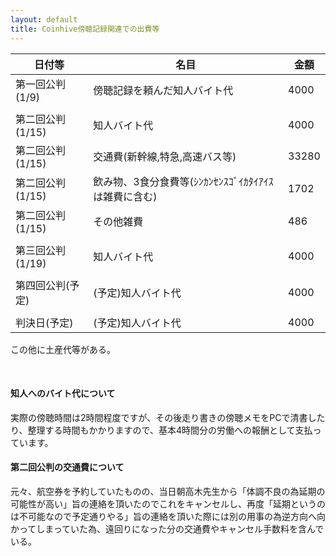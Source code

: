 ```yaml
---
layout: default
title: Coinhive傍聴記録関連での出費等
---
```


| 日付等           | 名目                                              | 金額  |
| ---------------- | ------------------------------------------------- | ----- |
| 第一回公判(1/9)  | 傍聴記録を頼んだ知人バイト代                      | 4000  |
|                  |                                                   |       |
| 第二回公判(1/15) | 知人バイト代                                      | 4000  |
| 第二回公判(1/15) | 交通費(新幹線,特急,高速バス等)                    | 33280 |
| 第二回公判(1/15) | 飲み物、3食分食費等(ｼﾝｶﾝｾﾝｽｺﾞｲｶﾀｲｱｲｽは雑費に含む) | 1702  |
| 第二回公判(1/15) | その他雑費                                        | 486   |
|                  |                                                   |       |
| 第三回公判(1/19) | 知人バイト代                                      | 4000  |
|                  |                                                   |       |
| 第四回公判(予定) | (予定)知人バイト代                                | 4000  |
|                  |                                                   |       |
| 判決日(予定)     | (予定)知人バイト代                                | 4000  |

この他に土産代等がある。

<br/>

#### 知人へのバイト代について

実際の傍聴時間は2時間程度ですが、その後走り書きの傍聴メモをPCで清書したり、整理する時間もかかりますので、基本4時間分の労働への報酬として支払っています。

#### 第二回公判の交通費について

元々、航空券を予約していたものの、当日朝高木先生から「体調不良の為延期の可能性が高い」旨の連絡を頂いたのでこれをキャンセルし、再度「延期というのは不可能なので予定通りやる」旨の連絡を頂いた際には別の用事の為逆方向へ向かってしまっていた為、遠回りになった分の交通費やキャンセル手数料を含んでいる。